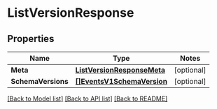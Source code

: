 # ListVersionResponse

## Properties
Name | Type | Notes
------------ | ------------- | -------------
**Meta** | [**ListVersionResponseMeta**](ListVersionResponse_meta.md) | [optional] 
**SchemaVersions** | [**[]EventsV1SchemaVersion**](events.v1.schema.version.md) | [optional] 

[[Back to Model list]](../README.md#documentation-for-models) [[Back to API list]](../README.md#documentation-for-api-endpoints) [[Back to README]](../README.md)


